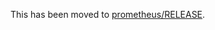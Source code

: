 This has been moved to [prometheus/RELEASE](https://github.com/prometheus/prometheus/blob/master/RELEASE.md).
